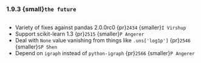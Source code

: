 ### 1.9.3 {small}`the future`

```{rubric} Bug fixes
```

* Variety of fixes against pandas 2.0.0rc0 {pr}`2434` {smaller}`I Virshup`
* Support scikit-learn 1.3 {pr}`2515` {smaller}`P Angerer`
* Deal with `None` value vanishing from things like `.uns['log1p']` {pr}`2546` {smaller}`SP Shen`
* Depend on `igraph` instead of `python-igraph` {pr}`2566` {smaller}`P Angerer`
